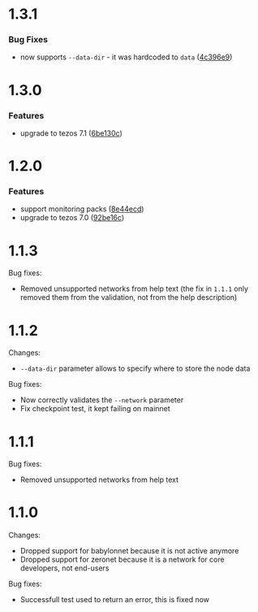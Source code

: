 # 1.3.1


### Bug Fixes

* now supports `--data-dir` - it was hardcoded to `data` ([4c396e9](https://gitlab.com/Blockdaemon/bpm-tezos/commit/4c396e954132f199fc2bb15b998dc5100c625d6c))



# 1.3.0


### Features

* upgrade to tezos 7.1 ([6be130c](https://gitlab.com/Blockdaemon/bpm-tezos/commit/6be130c430bcc0e7b20ce7df0ccf9e6fb48c0f39))



# 1.2.0

### Features

* support monitoring packs ([8e44ecd](https://gitlab.com/Blockdaemon/bpm-tezos/commit/8e44ecdbf66fb1f40bb7e1e3d45afa7e5912ba5d))
* upgrade to tezos 7.0 ([92be16c](https://gitlab.com/Blockdaemon/bpm-tezos/commit/92be16ccdf6d0f31efa30945bf965f71bf97c735))

# 1.1.3

Bug fixes:

* Removed unsupported networks from help text (the fix in `1.1.1` only removed them from the validation, not from the help description)

# 1.1.2

Changes:

* `--data-dir` parameter allows to specify where to store the node data

Bug fixes:

* Now correctly validates the `--network` parameter
* Fix checkpoint test, it kept failing on mainnet

# 1.1.1

Bug fixes:

* Removed unsupported networks from help text

# 1.1.0

Changes:

* Dropped support for babylonnet because it is not active anymore
* Dropped support for zeronet because it is a network for core developers, not end-users

Bug fixes:

* Successfull test used to return an error, this is fixed now

